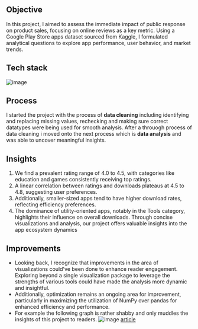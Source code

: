 ## Objective
In this project, I aimed to assess the immediate impact of public response on product sales, focusing on online reviews as a key metric. Using a Google Play Store apps dataset sourced from Kaggle, I formulated analytical questions to explore app performance, user behavior, and market trends. 

## Tech stack
![image](https://cdn-images-1.medium.com/max/1000/1*zScBd4BlsCmvZ5ionQdV2Q.png)

## Process
I started the project with the process of **data cleaning** including  identifying and replacing missing values, rechecking and making sure correct datatypes were being used for smooth analysis. After a throuogh process of data cleaning i moved onto the next process which is **data analysis** and was able to uncover meaningful insights.

## Insights
1. We find a prevalent rating range of 4.0 to 4.5, with categories like education and games consistently receiving top ratings.
2. A linear correlation between ratings and downloads plateaus at 4.5 to 4.8, suggesting user preferences. 
3. Additionally, smaller-sized apps tend to have higher download rates, reflecting efficiency preferences.
4. The dominance of utility-oriented apps, notably in the Tools category, highlights their influence on overall downloads. 
Through concise visualizations and analysis, our project offers valuable insights into the app ecosystem dynamics

## Improvements
* Looking back, I recognize that improvements in the area of visualizations could've been done to enhance reader engagement. Exploring beyond a single visualization package to leverage the strengths of various tools could have made the analysis more dynamic and insightful. 
* Additionally, optimization remains an ongoing area for improvement, particularly in maximizing the utilization of NumPy over pandas for enhanced efficiency and performance.
* For example the following graph is rather shabby and only muddles the insights of this project to readers.
![image](https://cdn-images-1.medium.com/max/1000/1*snPPA6CgsLPdJte-qfUJFQ.png)
[article](https://medium.com/@bishnoi.kanchan4141/google-playstore-app-reviews-2eeda2a1dbfb)
